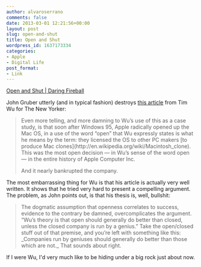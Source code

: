 ```yaml
---
author: alvaroserrano
comments: false
date: 2013-03-01 12:21:56+00:00
layout: post
slug: open-and-shut
title: Open and Shut
wordpress_id: 1637173334
categories:
- Apple
- Digital Life
post_format:
- Link
---
```


[Open and Shut | Daring Fireball ](http://daringfireball.net/2013/03/open_and_shut)

John Gruber utterly (and in typical fashion) destroys [this article](http://www.newyorker.com/online/blogs/newsdesk/2013/02/does-a-company-like-apple-need-a-genius-like-steve-jobs.html?currentPage=all) from Tim Wu for The New Yorker:



<blockquote>Even more telling, and more damning to Wu’s use of this as a case study, is that soon after Windows 95, Apple radically opened up the Mac OS, in a use of the word “open” that Wu expressly states is what he means by the term: they licensed the OS to other PC makers [to produce Mac clones](http://en.wikipedia.org/wiki/Macintosh_clone). This was the most open decision — in Wu’s sense of the word open — in the entire history of Apple Computer Inc.

And it nearly bankrupted the company.</blockquote>



The most embarrassing thing for Wu is that his article is actually very well written. It shows that he tried very hard to present a compelling argument. The problem, as John points out, is that his thesis is, well, bullshit:



<blockquote>The dogmatic assumption that openness correlates to success, evidence to the contrary be damned, overcomplicates the argument. “Wu’s theory is that open should generally do better than closed, unless the closed company is run by a genius.” Take the open/closed stuff out of that premise, and you’re left with something like this: _Companies run by geniuses should generally do better than those which are not._ That sounds about right.</blockquote>



If I were Wu, I'd very much like to be hiding under a big rock just about now.
